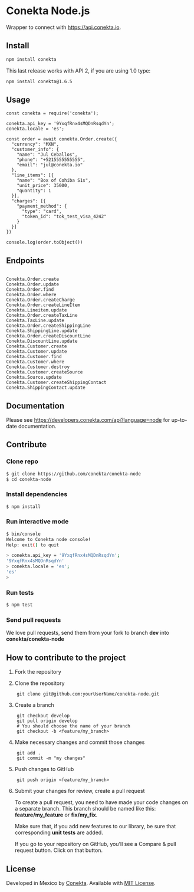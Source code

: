 # Conekta Node.js

Wrapper to connect with https://api.conekta.io.

## Install

```sh
npm install conekta
```

This last release works with API 2, if you are using 1.0 type:


```sh
npm install conekta@1.6.5
```

## Usage

```node
const conekta = require('conekta');

conekta.api_key = '9YxqfRnx4sMQDnRsqdYn';
conekta.locale = 'es';

const order = await conekta.Order.create({
  "currency": "MXN",
  "customer_info": {
    "name": "Jul Ceballos",
    "phone": "+5215555555555",
    "email": "jul@conekta.io"
  },
  "line_items": [{
    "name": "Box of Cohiba S1s",
    "unit_price": 35000,
    "quantity": 1
  }],
  "charges": [{
    "payment_method": {
      "type": "card",
      "token_id": "tok_test_visa_4242"
    }
  }]
})

console.log(order.toObject())
```

## Endpoints

```node

Conekta.Order.create
Conekta.Order.update
Conekta.Order.find
Conekta.Order.where
Conekta.Order.createCharge
Conekta.Order.createLineItem
Conekta.Lineitem.update
Conekta.Order.createTaxLine
Conekta.TaxLine.update
Conekta.Order.createShippingLine
Conekta.ShippingLine.update
Conekta.Order.createDiscountLine
Conekta.DiscountLine.update
Conekta.Customer.create
Conekta.Customer.update
Conekta.Customer.find
Conekta.Customer.where
Conekta.Customer.destroy
Conekta.Customer.createSource
Conekta.Source.update
Conekta.Customer.createShippingContact
Conekta.ShippingContact.update

```

## Documentation

Please see https://developers.conekta.com/api?language=node for up-to-date documentation.

## Contribute

### Clone repo

```sh
$ git clone https://github.com/conekta/conekta-node
$ cd conekta-node
```

### Install dependencies

```sh
$ npm install
```

### Run interactive mode

```sh
$ bin/console
Welcome to Conekta node console!
Help: exit() to quit

> conekta.api_key = '9YxqfRnx4sMQDnRsqdYn';
'9YxqfRnx4sMQDnRsqdYn'
> conekta.locale = 'es';
'es'
> 
```

### Run tests

```sh
$ npm test
```

### Send pull requests

We love pull requests, send them from your fork to branch **dev** into **conekta/conekta-node**

## How to contribute to the project

1. Fork the repository
 
2. Clone the repository
```
    git clone git@github.com:yourUserName/conekta-node.git
```
3. Create a branch
```
    git checkout develop
    git pull origin develop
    # You should choose the name of your branch
    git checkout -b <feature/my_branch>
```    
4. Make necessary changes and commit those changes
```
    git add .
    git commit -m "my changes"
```
5. Push changes to GitHub
```
    git push origin <feature/my_branch>
```
6. Submit your changes for review, create a pull request

   To create a pull request, you need to have made your code changes on a separate branch. This branch should be named like this: **feature/my_feature** or **fix/my_fix**.

   Make sure that, if you add new features to our library, be sure that corresponding **unit tests** are added.

   If you go to your repository on GitHub, you’ll see a Compare & pull request button. Click on that button.

## License

Developed in Mexico by [Conekta](https://www.conekta.com). Available with [MIT License](LICENSE).
